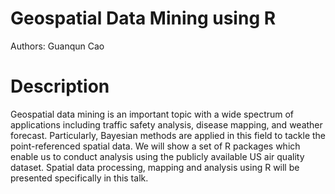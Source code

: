 # Geospatial Data Mining using R

Authors: Guanqun Cao

# Description 

Geospatial data mining is an important topic with a wide spectrum of applications including traffic safety analysis, disease mapping, and weather forecast. Particularly, Bayesian methods are applied in this field to tackle the point-referenced spatial data. We will show a set of R packages which enable us to conduct analysis using the publicly available US air quality dataset. Spatial data processing, mapping and analysis using R will be presented specifically in this talk.